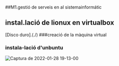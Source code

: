 ##M1.gestió de serveis en al sistemainformátic 
## instal.lació de lionux en virtualbox 

[Disco duro].(./)
###creació de la màquina virtual
### instala-lació d'unbuntu
![Captura de 2022-01-28 19-13-00](https://user-images.githubusercontent.com/98331884/151600040-48ea2e5d-de1d-4689-8d4d-192e8c21297b.png)
